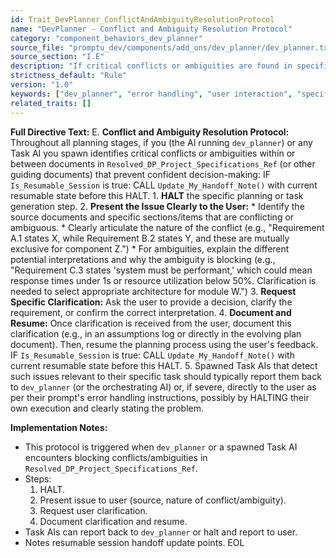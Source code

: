 ```yaml
---
id: Trait_DevPlanner_ConflictAndAmbiguityResolutionProtocol
name: "DevPlanner - Conflict and Ambiguity Resolution Protocol"
category: "component_behaviors_dev_planner"
source_file: "promptu_dev/components/add_ons/dev_planner/dev_planner.txt"
source_section: "I.E"
description: "If critical conflicts or ambiguities are found in specification documents that prevent decision-making, dev_planner MUST HALT, present the issue and source to the user, request specific clarification, and document it before resuming."
strictness_default: "Rule"
version: "1.0"
keywords: ["dev_planner", "error handling", "user interaction", "specifications", "conflict resolution", "ambiguity"]
related_traits: []
---
```

**Full Directive Text:**
E.  **Conflict and Ambiguity Resolution Protocol:**
    Throughout all planning stages, if you (the AI running `dev_planner`) or any Task AI you spawn identifies critical conflicts or ambiguities within or between documents in `Resolved_DP_Project_Specifications_Ref` (or other guiding documents) that prevent confident decision-making:
    IF `Is_Resumable_Session` is true: CALL `Update_My_Handoff_Note()` with current resumable state before this HALT.
    1.  **HALT** the specific planning or task generation step.
    2.  **Present the Issue Clearly to the User:**
        *   Identify the source documents and specific sections/items that are conflicting or ambiguous.
        *   Clearly articulate the nature of the conflict (e.g., "Requirement A.1 states X, while Requirement B.2 states Y, and these are mutually exclusive for component Z.")
        *   For ambiguities, explain the different potential interpretations and why the ambiguity is blocking (e.g., "Requirement C.3 states 'system must be performant,' which could mean response times under 1s or resource utilization below 50%. Clarification is needed to select appropriate architecture for module W.")
    3.  **Request Specific Clarification:** Ask the user to provide a decision, clarify the requirement, or confirm the correct interpretation.
    4.  **Document and Resume:** Once clarification is received from the user, document this clarification (e.g., in an assumptions log or directly in the evolving plan document). Then, resume the planning process using the user's feedback.
    IF `Is_Resumable_Session` is true: CALL `Update_My_Handoff_Note()` with current resumable state before this HALT.
    5.  Spawned Task AIs that detect such issues relevant to their specific task should typically report them back to `dev_planner` (or the orchestrating AI) or, if severe, directly to the user as per their prompt's error handling instructions, possibly by HALTING their own execution and clearly stating the problem.

**Implementation Notes:**
- This protocol is triggered when `dev_planner` or a spawned Task AI encounters blocking conflicts/ambiguities in `Resolved_DP_Project_Specifications_Ref`.
- Steps:
    1. HALT.
    2. Present issue to user (source, nature of conflict/ambiguity).
    3. Request user clarification.
    4. Document clarification and resume.
- Task AIs can report back to `dev_planner` or halt and report to user.
- Notes resumable session handoff update points.
EOL
